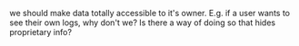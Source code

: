 we should make data totally accessible to it's owner. E.g. if a user wants to see their own logs, why don't we? Is there a way of doing so that hides proprietary info?